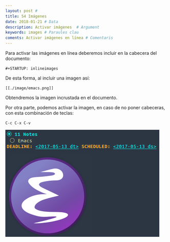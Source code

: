 ```yaml
---
layout: post # 
title: 54 Imágenes
date: 2018-01-21 # Data
description: Activar imágenes  # Argument
keywords: images # Paraules clau
coments: Activar imágenes en línea # Comentaris
---
```


Para activar las imágenes en línea deberemos incluir en la cabecera del documento:

```emacs
#+STARTUP: inlineimages
```

De esta forma, al incluir una imagen así:

```emacs
[[./image/emacs.png]]
```

Obtendremos la imagen incrustada en el documento.

Por otra parte, podemos activar la imagen, en caso de no poner cabeceras, con esta combinación de teclas:

```emacs
C-c C-x C-v
```

![](../assets/orgmode/imagenes.png)
